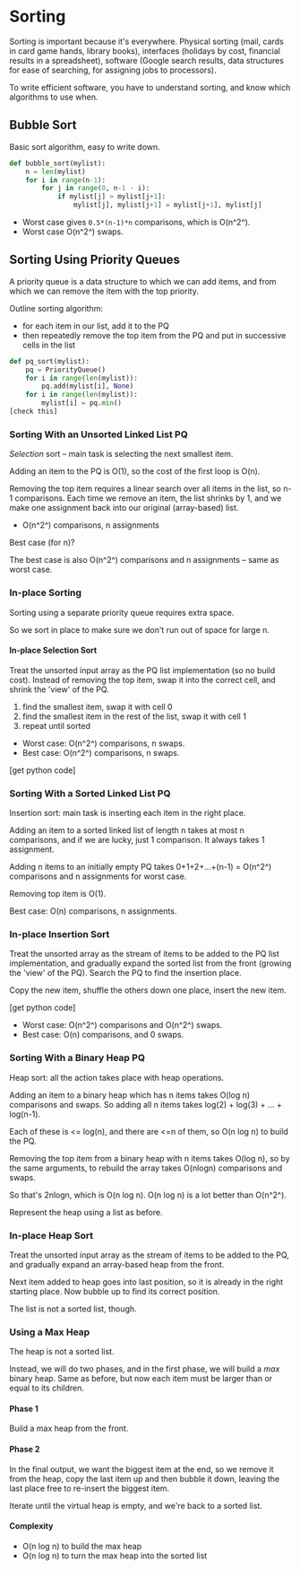 # Sorting

Sorting is important because it's everywhere. Physical sorting (mail, cards in card game hands, library books), interfaces (holidays by cost, financial results in a spreadsheet), software (Google search results, data structures for ease of searching, for assigning jobs to processors).

To write efficient software, you have to understand sorting, and know which algorithms to use when.

## Bubble Sort

Basic sort algorithm, easy to write down.

```python
def bubble_sort(mylist):
    n = len(mylist)
    for i in range(n-1):
        for j in range(0, n-1 - i):
            if mylist[j] > mylist[j+1]:
                mylist[j], mylist[j+1] = mylist[j+1], mylist[j]
```

* Worst case gives `0.5*(n-1)*n` comparisons, which is O(n^2^).
* Worst case O(n^2^) swaps.

## Sorting Using Priority Queues

A priority queue is a data structure to which we can add items, and from which we can remove the item with the top priority.

Outline sorting algorithm:

* for each item in our list, add it to the PQ
* then repeatedly remove the top item from the PQ and put in successive cells in the list

```python
def pq_sort(mylist):
    pq = PriorityQueue()
    for i in range(len(mylist)):
        pq.add(mylist[i], None)
    for i in range(len(mylist)):
        mylist[i] = pq.min()
[check this]
```

### Sorting With an Unsorted Linked List PQ

*Selection* sort – main task is selecting the next smallest item.

Adding an item to the PQ is O(1), so the cost of the first loop is O(n).

Removing the top item requires a linear search over all items in the list, so n-1 comparisons. Each time we remove an item, the list shrinks by 1, and we make one assignment back into our original (array-based) list.

* O(n^2^) comparisons, n assignments

Best case (for n)?

The best case is also O(n^2^) comparisons and n assignments – same as worst case.

### In-place Sorting

Sorting using a separate priority queue requires extra space.

So we sort in place to make sure we don't run out of space for large n.

#### In-place Selection Sort

Treat the unsorted input array as the PQ list implementation (so no build cost). Instead of removing the top item, swap it into the correct cell, and shrink the 'view' of the PQ.

1. find the smallest item, swap it with cell 0
2. find the smallest item in the rest of the list, swap it with cell 1
3. repeat until sorted

* Worst case: O(n^2^) comparisons, n swaps.
* Best case: O(n^2^) comparisons, n swaps.

[get python code]

### Sorting With a Sorted Linked List PQ

Insertion sort: main task is inserting each item in the right place.

Adding an item to a sorted linked list of length n takes at most n comparisons, and if we are lucky, just 1 comparison. It always takes 1 assignment.

Adding n items to an initially empty PQ takes 0+1+2+...+(n-1) = O(n^2^) comparisons and n assignments for worst case.

Removing top item is O(1).

Best case: O(n) comparisons, n assignments.

### In-place Insertion Sort

Treat the unsorted array as the stream of items to be added to the PQ list implementation, and gradually expand the sorted list from the front (growing the 'view' of the PQ). Search the PQ to find the insertion place.

Copy the new item, shuffle the others down one place, insert the new item.

[get python code]

* Worst case: O(n^2^) comparisons and O(n^2^) swaps.
* Best case: O(n) comparisons, and 0 swaps.

### Sorting With a Binary Heap PQ

Heap sort: all the action takes place with heap operations.

Adding an item to a binary heap which has n items takes O(log n) comparisons and swaps. So adding all n items takes log(2) + log(3) + ... + log(n-1).

Each of these is <= log(n), and there are <=n of them, so O(n log n) to build the PQ.

Removing the top item from a binary heap with n items takes O(log n), so by the same arguments, to rebuild the array takes O(nlogn) comparisons and swaps.

So that's 2nlogn, which is O(n log n). O(n log n) is a lot better than O(n^2^).

Represent the heap using a list as before.

### In-place Heap Sort

Treat the unsorted input array as the stream of items to be added to the PQ, and gradually expand an array-based heap from the front.

Next item added to heap goes into last position, so it is already in the right starting place. Now bubble up to find its correct position.

The list is not a sorted list, though.

### Using a Max Heap

The heap is not a sorted list.

Instead, we will do two phases, and in the first phase, we will build a *max* binary heap. Same as before, but now each item must be larger than or equal to its children.

#### Phase 1

Build a max heap from the front.

#### Phase 2

In the final output, we want the biggest item at the end, so we remove it from the heap, copy the last item up and then bubble it down, leaving the last place free to re-insert the biggest item.

Iterate until the virtual heap is empty, and we're back to a sorted list.

#### Complexity

* O(n log n) to build the max heap
* O(n log n) to turn the max heap into the sorted list
